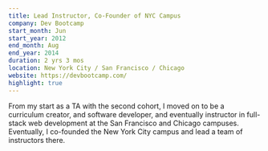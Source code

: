 ```yaml
---
title: Lead Instructor, Co-Founder of NYC Campus
company: Dev Bootcamp
start_month: Jun
start_year: 2012
end_month: Aug
end_year: 2014
duration: 2 yrs 3 mos
location: New York City / San Francisco / Chicago
website: https://devbootcamp.com/
highlight: true
---
```

From my start as a TA with the second cohort, I moved on to be a curriculum creator, and software developer, and eventually instructor in full-stack web development at the San Francisco and Chicago campuses. Eventually, I co-founded the New York City campus and lead a team of instructors there.
